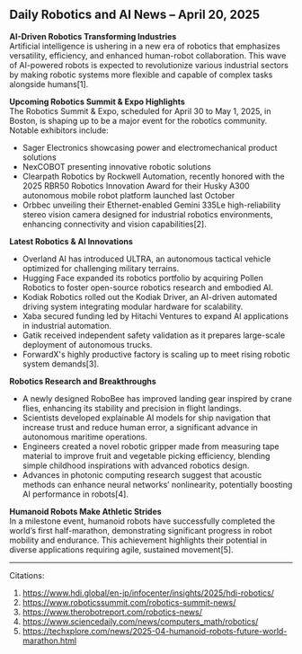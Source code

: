## Daily Robotics and AI News – April 20, 2025

**AI-Driven Robotics Transforming Industries**  
Artificial intelligence is ushering in a new era of robotics that emphasizes versatility, efficiency, and enhanced human-robot collaboration. This wave of AI-powered robots is expected to revolutionize various industrial sectors by making robotic systems more flexible and capable of complex tasks alongside humans[1].

**Upcoming Robotics Summit & Expo Highlights**  
The Robotics Summit & Expo, scheduled for April 30 to May 1, 2025, in Boston, is shaping up to be a major event for the robotics community. Notable exhibitors include:  
- Sager Electronics showcasing power and electromechanical product solutions  
- NexCOBOT presenting innovative robotic solutions  
- Clearpath Robotics by Rockwell Automation, recently honored with the 2025 RBR50 Robotics Innovation Award for their Husky A300 autonomous mobile robot platform launched last October  
- Orbbec unveiling their Ethernet-enabled Gemini 335Le high-reliability stereo vision camera designed for industrial robotics environments, enhancing connectivity and vision capabilities[2].

**Latest Robotics & AI Innovations**  
- Overland AI has introduced ULTRA, an autonomous tactical vehicle optimized for challenging military terrains.  
- Hugging Face expanded its robotics portfolio by acquiring Pollen Robotics to foster open-source robotics research and embodied AI.  
- Kodiak Robotics rolled out the Kodiak Driver, an AI-driven automated driving system integrating modular hardware for scalability.  
- Xaba secured funding led by Hitachi Ventures to expand AI applications in industrial automation.  
- Gatik received independent safety validation as it prepares large-scale deployment of autonomous trucks.  
- ForwardX's highly productive factory is scaling up to meet rising robotic system demands[3].

**Robotics Research and Breakthroughs**  
- A newly designed RoboBee has improved landing gear inspired by crane flies, enhancing its stability and precision in flight landings.  
- Scientists developed explainable AI models for ship navigation that increase trust and reduce human error, a significant advance in autonomous maritime operations.  
- Engineers created a novel robotic gripper made from measuring tape material to improve fruit and vegetable picking efficiency, blending simple childhood inspirations with advanced robotics design.  
- Advances in photonic computing research suggest that acoustic methods can enhance neural networks’ nonlinearity, potentially boosting AI performance in robots[4].

**Humanoid Robots Make Athletic Strides**  
In a milestone event, humanoid robots have successfully completed the world’s first half-marathon, demonstrating significant progress in robot mobility and endurance. This achievement highlights their potential in diverse applications requiring agile, sustained movement[5].

---

Citations:  
1. https://www.hdi.global/en-jp/infocenter/insights/2025/hdi-robotics/  
2. https://www.roboticssummit.com/robotics-summit-news/  
3. https://www.therobotreport.com/robotics-news/  
4. https://www.sciencedaily.com/news/computers_math/robotics/  
5. https://techxplore.com/news/2025-04-humanoid-robots-future-world-marathon.html